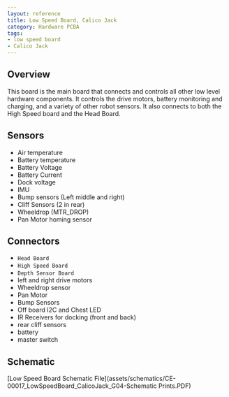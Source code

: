 ```yaml
---
layout: reference
title: Low Speed Board, Calico Jack
category: Hardware PCBA
tags:
- low speed board
- Calico Jack
---
```


## Overview
This board is the main board that connects and controls all other low level hardware components. It controls the drive motors, battery monitoring and charging, and a variety of other robot sensors. It also connects to both the High Speed board and the Head Board.

## Sensors
- Air temperature
- Battery temperature
- Battery Voltage
- Battery Current
- Dock voltage
- IMU
- Bump sensors (Left middle and right)
- Cliff Sensors (2 in rear)
- Wheeldrop (MTR_DROP)
- Pan Motor homing sensor

## Connectors
- ``Head Board``
- ``High Speed Board``
- ``Depth Sensor Board``
- left and right drive motors
- Wheeldrop sensor
- Pan Motor
- Bump Sensors
- Off board I2C and Chest LED
- IR Receivers for docking (front and back)
- rear cliff sensors
- battery
- master switch

## Schematic
[Low Speed Board Schematic File](assets/schematics/CE-00017_LowSpeedBoard_CalicoJack_G04-Schematic Prints.PDF)

